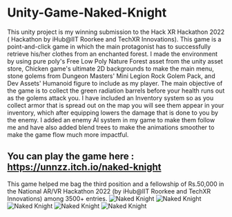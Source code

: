 # Unity-Game-Naked-Knight
This unity project is my winning submission to the Hack XR Hackathon 2022 ( Hackathon by iHub@IIT Roorkee and TechXR Innovations). This game is a point-and-click game in which the main protagonist has to successfully retrieve his/her clothes from an enchanted forest. I made the environment by using pure poly's Free Low Poly Nature Forest asset from the unity asset store, Chicken game's ultimate 2D backgrounds to make the main menu, stone golems from Dungeon Masters' Mini Legion Rock Golem Pack, and Dev Assets' Humanoid figure to include as my player. The main objective of the game is to collect the green radiation barrels before your health runs out as the golems attack you. I have included an Inventory system so as you collect armor that is spread out on the map you will see them appear in your inventory, which after equipping lowers the damage that is done to you by the enemy. I added an enemy AI system in my game to make them follow me and have also added blend trees to make the animations smoother to make the game flow much more impactful.
## You can play the game here : https://unnzz.itch.io/naked-knight 
This game helped me bag the third position and a fellowship of Rs.50,000 in the National AR/VR Hackathon 2022 (by iHub@IIT Roorkee and TechXR Innovations) among 3500+ entries.
![Naked Knight](https://img.itch.zone/aW1hZ2UvMTM4MjUzNS84MTMxOTk0LnBuZw==/original/%2F1P1vh.png)
![Naked Knight](https://img.itch.zone/aW1hZ2UvMTM4MjUzNS84MDUyOTg1LnBuZw==/original/2TyjIO.png)
![Naked Knight](https://img.itch.zone/aW1hZ2UvMTM4MjUzNS84MTMxOTc1LnBuZw==/original/2z%2BybB.png)
![Naked Knight](https://img.itch.zone/aW1hZ2UvMTM4MjUzNS84MTMyMDAwLnBuZw==/original/phQQ%2Fe.png)
![Naked Knight](https://img.itch.zone/aW1hZ2UvMTM4MjUzNS84MTMxOTgxLnBuZw==/original/TY0wzr.png)
